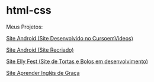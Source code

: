 # html-css

Meus Projetos:

<a href="https://edilsomar.github.io/html-css/Site%20Android/index.html">Site Android (Site Desenvolvido no CursoemVideos)</a>

<a href="https://edilsomar.github.io/html-css/Recriar-site-android/index.html">Site Android (Site Recriado)</a>

<a href="https://edilsomar.github.io/html-css/Elly-Fest/index.html">Site Elly Fest (Site de Tortas e Bolos em desenvolvimento)</a>

<a href="https://edilsomar.github.io/html-css/Inglês/index.html">Site Aprender Inglês de Graça</a>


